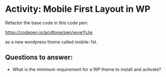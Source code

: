 # Activity: Mobile First Layout in WP
Refactor the base code in this code pen:

https://codepen.io/acidtone/pen/wvwYjJw

as a new wordpress theme called mobile-1st.

## Questions to answer:
- What is the minimum requirement for a WP theme to install and activate?
